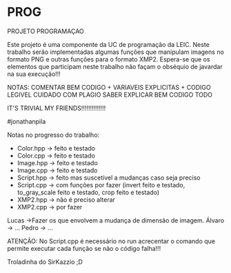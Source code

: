 # PROG
PROJETO PROGRAMAÇAO

  Este projeto é uma componente da UC de programação da LEIC. Neste trabalho serão implementadas algumas funções que manipulam imagens no formato PNG
e outras funções para o formato XMP2.
  Espera-se que os elementos que participam neste trabalho não façam o obséquio de javardar na sua execução!!!
  
  NOTAS: COMENTAR BEM CODIGO + VARIAVEIS EXPLICITAS + CODIGO LEGIVEL
  CUIDADO COM PLAGIO
  SABER EXPLICAR BEM CODIGO TODO
  
  IT'S TRIVIAL MY FRIENDS!!!!!!!!!!!!!!
  
  #jonathanpila
  
  
  Notas no progresso do trabalho:
  - Color.hpp -> feito e testado
  - Color.cpp -> feito e testado
  - Image.hpp -> feito e testado
  - Image.cpp -> feito e testado
  - Script.hpp -> feito mas suscetível a mudanças caso seja preciso
  - Script.cpp -> com funções por fazer (invert feito e testado, to_gray_scale feito e testado, crop feito e testado)
  - XMP2.hpp -> não é preciso alterar
  - XMP2.cpp -> por fazer 
  
  
  Lucas ->Fazer os que envolvem a mudança de dimensão de imagem.
  Álvaro -> ...
  Pedro -> ...
  
  ATENÇÃO:
  No Script.cpp é necessário no run acrecentar o comando que permite executar cada função se não o código falha!!!
  
  
  
  
  
  
  
  
  
  
  
  
  Troladinha do SirKazzio ;D
